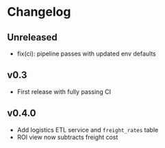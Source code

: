 # Changelog

## Unreleased
- fix(ci): pipeline passes with updated env defaults

## v0.3
- First release with fully passing CI

## v0.4.0
- Add logistics ETL service and `freight_rates` table
- ROI view now subtracts freight cost
